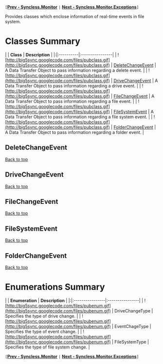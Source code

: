 `[`**[Prev - Syncless.Monitor](DeveloperAPIMonitor.md)** `|` **[Next - Syncless.Monitor.Exceptions](DeveloperAPIMonitorExceptions.md)**`]`

Provides classes which enclose information of real-time events in file system.

# Classes Summary #

| | **Class** | **Description** |
|:|:----------|:----------------|
| ![http://big5sync.googlecode.com/files/pubclass.gif](http://big5sync.googlecode.com/files/pubclass.gif) | [DeleteChangeEvent](#DeleteChangeEvent.md) | A Data Transfer Object to pass information regarding a delete event. |
| ![http://big5sync.googlecode.com/files/pubclass.gif](http://big5sync.googlecode.com/files/pubclass.gif) | [DriveChangeEvent](#DriveChangeEvent.md) | A Data Transfer Object to pass information regarding a drive event. |
| ![http://big5sync.googlecode.com/files/pubclass.gif](http://big5sync.googlecode.com/files/pubclass.gif) | [FileChangeEvent](#FileChangeEvent.md) | A Data Transfer Object to pass information regarding a file event. |
| ![http://big5sync.googlecode.com/files/pubclass.gif](http://big5sync.googlecode.com/files/pubclass.gif) | [FileSystemEvent](#FileSystemEvent.md) | A Data Transfer Object to pass information regarding a file system event. |
| ![http://big5sync.googlecode.com/files/pubclass.gif](http://big5sync.googlecode.com/files/pubclass.gif) | [FolderChangeEvent](#FolderChangeEvent.md) | A Data Transfer Object to pass information regarding a folder event. |

## DeleteChangeEvent ##

[Back to top](#Classes_Summary.md)

## DriveChangeEvent ##

[Back to top](#Classes_Summary.md)

## FileChangeEvent ##

[Back to top](#Classes_Summary.md)

## FileSystemEvent ##

[Back to top](#Classes_Summary.md)

## FolderChangeEvent ##

[Back to top](#Classes_Summary.md)

# Enumerations Summary #

| | **Enumeration** | **Description** |
|:|:----------------|:----------------|
| ![http://big5sync.googlecode.com/files/pubenum.gif](http://big5sync.googlecode.com/files/pubenum.gif) |  DriveChangeType | Specifies the type of drive change. |
| ![http://big5sync.googlecode.com/files/pubenum.gif](http://big5sync.googlecode.com/files/pubenum.gif) | EventChageType  | Specifies the type of event change. |
| ![http://big5sync.googlecode.com/files/pubenum.gif](http://big5sync.googlecode.com/files/pubenum.gif) | FileSystemType  | Specifies the type of file system change. |

`[`**[Prev - Syncless.Monitor](DeveloperAPIMonitor.md)** `|` **[Next - Syncless.Monitor.Exceptions](DeveloperAPIMonitorExceptions.md)**`]`
